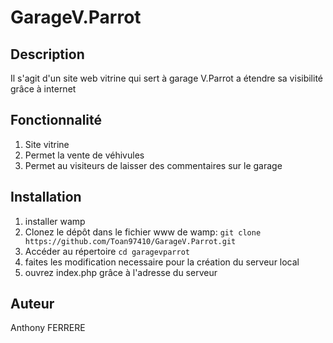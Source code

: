 # GarageV.Parrot

## Description

Il s'agit d'un site web vitrine qui sert à garage V.Parrot a étendre sa visibilité grâce à internet

## Fonctionnalité
1. Site vitrine
2. Permet la vente de véhivules
3. Permet au visiteurs de laisser des commentaires sur le garage

## Installation
1. installer wamp
2. Clonez le dépôt dans le fichier www de wamp: `git clone https://github.com/Toan97410/GarageV.Parrot.git`
3. Accéder au répertoire `cd garagevparrot`
4. faites les modification necessaire pour la création du serveur local
5. ouvrez index.php grâce à l'adresse du serveur

## Auteur
Anthony FERRERE
